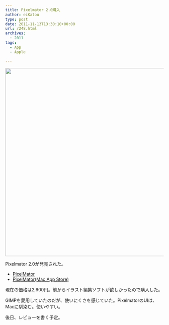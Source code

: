```yaml
---
title: Pixelmator 2.0購入
author: eiKatou
type: post
date: 2011-11-13T13:30:10+00:00
url: /248.html
archives:
  - 2011
tags:
  - App
  - Apple

---
```

[<img src="/uploads/2011/11/20111113a.png" alt="" title="20111113a" width="600" height="598" class="alignnone size-full wp-image-250" srcset="/uploads/2011/11/20111113a.png 600w, /blog/uploads/2011/11/20111113a-150x150.png 150w, /blog/uploads/2011/11/20111113a-300x300.png 300w, /blog/uploads/2011/11/20111113a-301x300.png 301w" sizes="(max-width: 600px) 100vw, 600px" />][1]

Pixelmator 2.0が発売された。

  * [PixelMator][2]
  * [PixelMator(Mac App Store)][3]

現在の価格は2,600円。前からイラスト編集ソフトが欲しかったので購入した。

GIMPを愛用していたのだが、使いにくさを感じていた。PixelmatorのUIは、Macに馴染む。使いやすい。

後日、レビューを書く予定。

 [1]: /blog/uploads/2011/11/20111113a.png
 [2]: http://www.pixelmator.com/
 [3]: http://itunes.apple.com/us/app/pixelmator/id407963104?mt=12&ls=1
